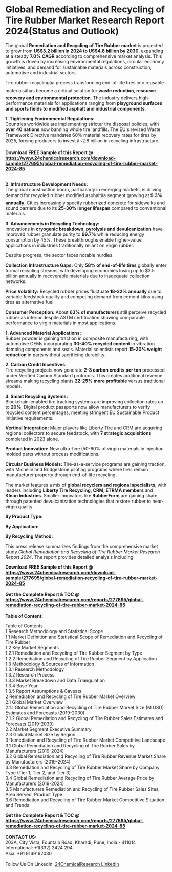 <h1>Global Remediation and Recycling of Tire Rubber Market Research Report 2024(Status and Outlook)</h1><p>The global <strong>Remediation and Recycling of Tire Rubber market</strong> is projected to grow from <strong>US$3.2 billion in 2024 to US$4.8 billion by 2030</strong>, expanding at a steady <strong>7.0% CAGR</strong> according to comprehensive market analysis. This growth is driven by increasing environmental regulations, circular economy initiatives, and demand for sustainable materials across construction, automotive and industrial sectors.</p><p>Tire rubber recyclingâa process transforming end-of-life tires into reusable materialsâhas become a critical solution for <strong>waste reduction, resource recovery and environmental protection</strong>. The industry delivers high-performance materials for applications ranging from <strong>playground surfaces and sports fields to modified asphalt and industrial components</strong>.</p><p><strong>1. Tightening Environmental Regulations:</strong><br>
Countries worldwide are implementing stricter tire disposal policies, with <strong>over 40 nations</strong> now banning whole tire landfills. The EU's revised Waste Framework Directive mandates 60% material recovery rates for tires by 2025, forcing producers to invest â¬2.8 billion in recycling infrastructure.</p><div><b>Download FREE Sample of this Report @ 
            <a href="https://www.24chemicalresearch.com/download-sample/277695/global-remediation-recycling-of-tire-rubber-market-2024-85">
            https://www.24chemicalresearch.com/download-sample/277695/global-remediation-recycling-of-tire-rubber-market-2024-85</a></b></div><br><p><strong>2. Infrastructure Development Needs:</strong><br>
The global construction boom, particularly in emerging markets, is driving demand for recycled rubber modified asphaltâa segment growing at <strong>9.3% annually</strong>. Cities increasingly specify rubberized concrete for sidewalks and sound barriers due to its <strong>25-30% longer lifespan</strong> compared to conventional materials.</p><p><strong>3. Advancements in Recycling Technology:</strong><br>
Innovations in <strong>cryogenic breakdown, pyrolysis and devulcanization</strong> have improved rubber granulate purity to <strong>99.7%</strong> while reducing energy consumption by 45%. These breakthroughs enable higher-value applications in industries traditionally reliant on virgin rubber.</p><p>Despite progress, the sector faces notable hurdles:</p><p><strong>Collection Infrastructure Gaps:</strong> Only <strong>58% of end-of-life tires</strong> globally enter formal recycling streams, with developing economies losing up to $3.5 billion annually in recoverable materials due to inadequate collection networks.</p><p><strong>Price Volatility:</strong> Recycled rubber prices fluctuate <strong>18-22% annually</strong> due to variable feedstock quality and competing demand from cement kilns using tires as alternative fuel.</p><p><strong>Consumer Perception:</strong> About <strong>63% of manufacturers</strong> still perceive recycled rubber as inferior despite ASTM certification showing comparable performance to virgin materials in most applications.</p><p><strong>1. Advanced Material Applications:</strong><br>
Rubber powder is gaining traction in composite manufacturing, with automotive OEMs incorporating <strong>30-40% recycled content</strong> in vibration damping components and seals. Material scientists report <strong>15-20% weight reduction</strong> in parts without sacrificing durability.</p><p><strong>2. Carbon Credit Incentives:</strong><br>
Tire recycling projects now generate <strong>2-3 carbon credits per ton</strong> processed under Verified Carbon Standard protocols. This creates additional revenue streams making recycling plants <strong>22-25% more profitable</strong> versus traditional models.</p><p><strong>3. Smart Recycling Systems:</strong><br>
Blockchain-enabled tire tracking systems are improving collection rates up to <strong>20%</strong>. Digital product passports now allow manufacturers to verify recycled content percentages, meeting stringent EU Sustainable Product Initiative requirements.</p><p><strong>Vertical Integration:</strong> Major players like Liberty Tire and CRM are acquiring regional collectors to secure feedstock, with <strong>7 strategic acquisitions</strong> completed in 2023 alone.</p><p><strong>Product Innovation:</strong> New ultra-fine (50-60% of virgin materials in injection molded parts without process modifications.</p><p><strong>Circular Business Models:</strong> Tire-as-a-service programs are gaining traction, with Michelin and Bridgestone piloting programs where tires remain manufacturer property through end-of-life recycling.</p><p>The market features a mix of <strong>global recyclers and regional specialists</strong>, with leaders including <strong>Liberty Tire Recycling, CRM, ETRMA members</strong> and <strong>Klean Industries</strong>. Smaller innovators like <strong>RubberForm</strong> are gaining share through patented devulcanization technologies that restore rubber to near-virgin quality.</p><p><strong>By Product Type:</strong></p><p><strong>By Application:</strong></p><p><strong>By Recycling Method:</strong></p><p>This press release summarizes findings from the comprehensive market study <em>Global Remediation and Recycling of Tire Rubber Market Research Report 2024</em>. The report provides detailed analysis including:</p><div><b>Download FREE Sample of this Report @ 
            <a href="https://www.24chemicalresearch.com/download-sample/277695/global-remediation-recycling-of-tire-rubber-market-2024-85">
            https://www.24chemicalresearch.com/download-sample/277695/global-remediation-recycling-of-tire-rubber-market-2024-85</a></b></div><br><div><b>Get the Complete Report & TOC @ 
            <a href="https://www.24chemicalresearch.com/reports/277695/global-remediation-recycling-of-tire-rubber-market-2024-85">
            https://www.24chemicalresearch.com/reports/277695/global-remediation-recycling-of-tire-rubber-market-2024-85</a></b></div><br>
            <b>Table of Content:</b><p>Table of Contents<br />
1 Research Methodology and Statistical Scope<br />
1.1 Market Definition and Statistical Scope of Remediation and Recycling of Tire Rubber<br />
1.2 Key Market Segments<br />
1.2.1 Remediation and Recycling of Tire Rubber Segment by Type<br />
1.2.2 Remediation and Recycling of Tire Rubber Segment by Application<br />
1.3 Methodology & Sources of Information<br />
1.3.1 Research Methodology<br />
1.3.2 Research Process<br />
1.3.3 Market Breakdown and Data Triangulation<br />
1.3.4 Base Year<br />
1.3.5 Report Assumptions & Caveats<br />
2 Remediation and Recycling of Tire Rubber Market Overview<br />
2.1 Global Market Overview<br />
2.1.1 Global Remediation and Recycling of Tire Rubber Market Size (M USD) Estimates and Forecasts (2019-2030)<br />
2.1.2 Global Remediation and Recycling of Tire Rubber Sales Estimates and Forecasts (2019-2030)<br />
2.2 Market Segment Executive Summary<br />
2.3 Global Market Size by Region<br />
3 Remediation and Recycling of Tire Rubber Market Competitive Landscape<br />
3.1 Global Remediation and Recycling of Tire Rubber Sales by Manufacturers (2019-2024)<br />
3.2 Global Remediation and Recycling of Tire Rubber Revenue Market Share by Manufacturers (2019-2024)<br />
3.3 Remediation and Recycling of Tire Rubber Market Share by Company Type (Tier 1, Tier 2, and Tier 3)<br />
3.4 Global Remediation and Recycling of Tire Rubber Average Price by Manufacturers (2019-2024)<br />
3.5 Manufacturers Remediation and Recycling of Tire Rubber Sales Sites, Area Served, Product Type<br />
3.6 Remediation and Recycling of Tire Rubber Market Competitive Situation and Trends<br />
</p><div><b>Get the Complete Report & TOC @ 
            <a href="https://www.24chemicalresearch.com/reports/277695/global-remediation-recycling-of-tire-rubber-market-2024-85">
            https://www.24chemicalresearch.com/reports/277695/global-remediation-recycling-of-tire-rubber-market-2024-85</a></b></div><br><b>CONTACT US:</b><br>
            203A, City Vista, Fountain Road, Kharadi, Pune, India - 411014<br>
            International: +1(332) 2424 294<br>
            Asia: +91 9169162030 <br><br>
            Follow Us On LinkedIn: <a href="https://www.linkedin.com/company/24chemicalresearch/">24ChemicalResearch LinkedIn</a>